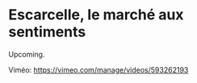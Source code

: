 # Escarcelle, le marché aux sentiments

Upcoming.

Viméo: https://vimeo.com/manage/videos/593262193
